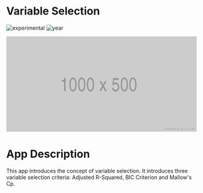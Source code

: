 # Variable Selection

![experimental](https://img.shields.io/badge/lifecycle-experimental-orange)
![year](https://img.shields.io/badge/year-2019-lightgrey)

![App Screenshot](../docs/screenshot.png)

# App Description

This app introduces the concept of variable selection. It introduces three 
variable selection criteria: Adjusted R-Squared, BIC Criterion and Mallow's Cp.

